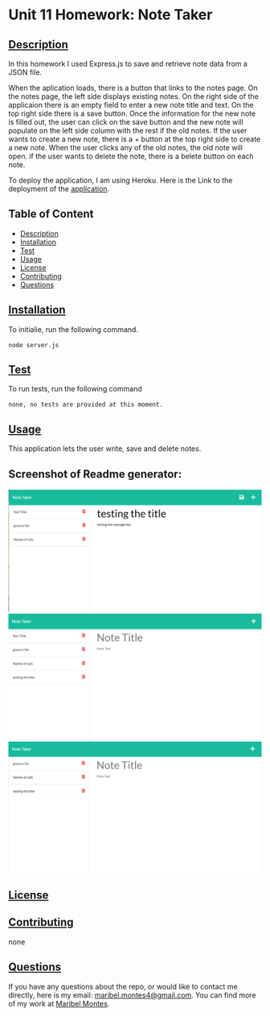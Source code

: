 
 

# Unit 11 Homework: Note Taker

## [Description](#description)

In this homework I used Express.js to save and retrieve note data from a JSON file. 

When the aplication loads, there is a button that links to the notes page. On the notes page, the left side displays existing notes. On the right side of the applicaion there is an empty field to enter a new note title and text. On the top right side there is a save button. Once the information for the new note is filled out, the user can click on the save button and the new note will populate on the left side column with the rest if the old notes. If the user wants to create a new note, there is  a + button at the top right side to create a new note. When the user clicks any of the old notes, the old note will open. if the user wants to delete the note, there is a belete button on each note.

To deploy the application, I am using Heroku. Here is the Link to the deployment of the [application](https://shrouded-eyrie-81862.herokuapp.com/).

## Table of Content

* [Description](#description)
* [Installation](#installation)
* [Test](#test)
* [Usage](#usage)
* [License](#license)
* [Contributing](#contributing)
* [Questions](#questions)

## [Installation](#installation)
To initialie, run the following command.

    node server.js

## [Test](#test)
To run tests, run the following command

    none, no tests are provided at this moment.

## [Usage](#usage)

This application lets the user write, save and delete notes. 

## Screenshot of Readme generator:

![image one of creating note](./Screenshot/Screenshot1.png)
![image two of saving note](./Screenshot/Screenshot2.png)
![image three of deleting note](./Screenshot/Screenshot3.png)

## [License](#license)

## [Contributing](#contributing)

none

## [Questions](#questions)

If you have any questions about the repo, or would like to contact me directly, 
here is my email: maribel.montes4@gmail.com. You can find more of my work at [Maribel Montes](https://github.com/MaryMD98).

